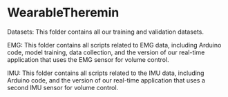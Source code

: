 # WearableTheremin

Datasets: This folder contains all our training and validation datasets. 

EMG: This folder contains all scripts related to EMG data, including Arduino code, model training, data collection, and the version of our real-time application that uses the EMG sensor for volume control. 

IMU: This folder contains all scripts related to the IMU data, including Arduino code, and the version of our real-time application that uses a second IMU sensor for volume control. 
